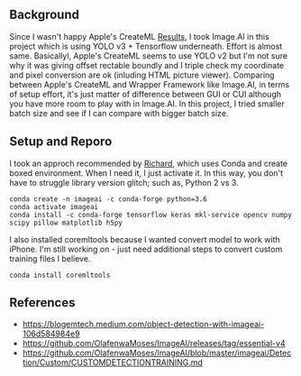 
## Background

Since I wasn't happy Apple's CreateML [Results](https://github.com/kiichi/create-ml-object-detection), I took Image.AI in this project which is using YOLO v3 + Tensorflow underneath. Effort is almost same. Basicallyl, Apple's CreateML seems to use YOLO v2 but I'm not sure why it was giving offset rectable boundly and I triple check my coordinate and pixel conversion are ok (inluding HTML picture viewer). Comparing between Apple's CreateML and Wrapper Framework like Image.AI, in terms of setup effort, it's just matter of difference between GUI or CUI although you have more room to play with in Image.AI. In this project, I tried smaller batch size and see if I can compare with bigger batch size. 

## Setup and Reporo

I took an approch recommended by [Richard](https://blogemtech.medium.com/object-detection-with-imageai-106d584984e9), which uses Conda and create boxed environment. When I need it, I just activate it. In this way, you don't have to struggle library version glitch; such as, Python 2 vs 3.

```
conda create -n imageai -c conda-forge python=3.6
conda activate imageai
conda install -c conda-forge tensorflow keras mkl-service opencv numpy scipy pillow matplotlib h5py
```

I also installed coremltools because I wanted convert model to work with iPhone. I'm still working on - just need additional steps to convert custom training files I believe.

```
conda install coremltools
```

## References

- https://blogemtech.medium.com/object-detection-with-imageai-106d584984e9
- https://github.com/OlafenwaMoses/ImageAI/releases/tag/essential-v4
- https://github.com/OlafenwaMoses/ImageAI/blob/master/imageai/Detection/Custom/CUSTOMDETECTIONTRAINING.md
